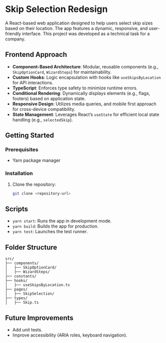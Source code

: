# Skip Selection Redesign

A React-based web application designed to help users select skip sizes based on their location. The app features a dynamic, responsive, and user-friendly interface. This project was developed as a technical task for a company.


## Frontend Approach

- **Component-Based Architecture**: Modular, reusable components (e.g., `SkipOptionCard`, `WizardSteps`) for maintainability.
- **Custom Hooks**: Logic encapsulation with hooks like `useSkipsByLocation` for API interactions.
- **TypeScript**: Enforces type safety to minimize runtime errors.
- **Conditional Rendering**: Dynamically displays elements (e.g., flags, footers) based on application state.
- **Responsive Design**: Utilizes media queries, and mobile first approach for cross-device compatibility.
- **State Management**: Leverages React’s `useState` for efficient local state handling (e.g., `selectedSkip`).

## Getting Started

### Prerequisites
- Yarn package manager

### Installation
1. Clone the repository:
   ```bash
   git clone <repository-url>
## Scripts

- `yarn start`: Runs the app in development mode.
- `yarn build`: Builds the app for production.
- `yarn test`: Launches the test runner.

## Folder Structure

```
src/
├── components/       
│   ├── SkipOptionCard/  
│   ├── WizardSteps/   
├── constants/       
├── hooks/         
│   ├── useSkipsByLocation.ts 
├── pages/          
│   ├── SkipSelection/  
├── types/            
│   ├── Skip.ts        
```

## Future Improvements

- Add unit tests.
- Improve accessibility (ARIA roles, keyboard navigation).
